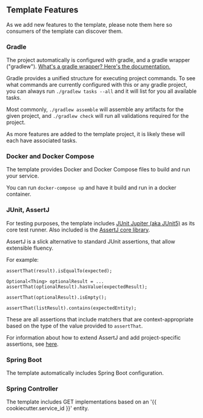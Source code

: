 ## Template Features

As we add new features to the template, please note them here so consumers of the template can discover them.

### Gradle

The project automatically is configured with gradle, and a gradle wrapper ("gradlew"). [What's a gradle wrapper? Here's the documentation.](https://docs.gradle.org/current/userguide/gradle_wrapper.html)

Gradle provides a unified structure for executing project commands. To see what commands are currently configured with this or any gradle project, you can always run `./gradlew tasks --all` and it will list for you all available tasks.

Most commonly, `./gradlew assemble` will assemble any artifacts for the given project, and `./gradlew check` will run all validations required for the project.

As more features are added to the template project, it is likely these will each have associated tasks.

### Docker and Docker Compose

The template provides Docker and Docker Compose files to build and run your service.

You can run `docker-compose up` and have it build and run in a docker container.

### JUnit, AssertJ

For testing purposes, the template includes [JUnit Jupiter (aka JUnit5)](https://junit.org/junit5/docs/current/user-guide/) as its core test runner. Also included is the [AssertJ core library](https://assertj.github.io/doc/).

AssertJ is a slick alternative to standard JUnit assertions, that allow extensible fluency.

For example:

    assertThat(result).isEqualTo(expected);

    Optional<Thing> optionalResult = ...
    assertThat(optionalResult).hasValue(expectedResult);

    assertThat(optionalResult).isEmpty();

    assertThat(listResult).contains(expectedEntity);

These are all assertions that include matchers that are context-appropriate based on the type of the value provided to `assertThat`.

For information about how to extend AssertJ and add project-specific assertions, see [here](https://assertj.github.io/doc/#assertj-core-extensions).

### Spring Boot

The template automatically includes Spring Boot configuration.

### Spring Controller

The template includes GET implementations based on an '{{ cookiecutter.service_id }}' entity. 
